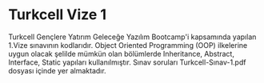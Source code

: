 # Turkcell Vize 1

Turkcell Gençlere Yatırım Geleceğe Yazılım Bootcamp'i kapsamında yapılan 1.Vize sınavının kodlarıdır. Object Oriented Programming (OOP) ilkelerine uygun olacak şelilde mümkün olan bölümlerde Inheritance, Abstract, Interface, Static yapıları kullanılmıştır. Sınav soruları Turkcell-Sınav-1.pdf dosyası içinde yer almaktadır.
